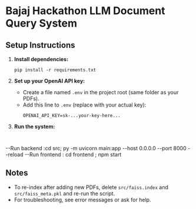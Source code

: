 # Bajaj Hackathon LLM Document Query System

## Setup Instructions

1. **Install dependencies:**
   ```
   pip install -r requirements.txt
   ```

2. **Set up your OpenAI API key:**
   - Create a file named `.env` in the project root (same folder as your PDFs).
   - Add this line to `.env` (replace with your actual key):
     ```
     OPENAI_API_KEY=sk-...your-key-here...
     ```

3. **Run the system:**
   ```
  
   ```
  --Run backend :cd src; py -m uvicorn main:app --host 0.0.0.0 --port 8000 --reload
  --Run frontend : cd frontend ; npm start

## Notes
- To re-index after adding new PDFs, delete `src/faiss.index` and `src/faiss_meta.pkl` and re-run the script.
- For troubleshooting, see error messages or ask for help. 
